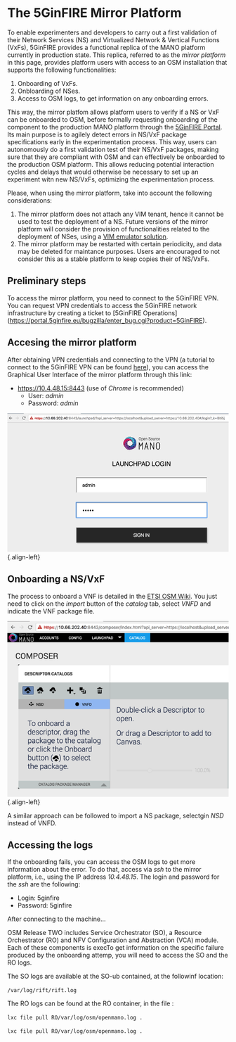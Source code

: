 <!-- TITLE: The 5GinFIRE Mirror Platform -->
<!-- SUBTITLE: The 5Ginfire Mirror Platform -->

# The 5GinFIRE Mirror Platform
To enable experimenters and developers to carry out a first validation of their Network Services (NS) and Virtualized Network & Vertical Functions (VxFs), 5GinFIRE provides a functional replica of the MANO platform currently in production state. This replica, referred to as the *mirror platform* in this page, provides platform users with access to an OSM installation that supports the following functionalities:

1) Onboarding of VxFs.
2) Onbloarding of NSes.
3) Access to OSM logs, to get information on any onboarding errors.

This way, the mirror platfom allows platform users to verify if a NS or VxF can be onboarded to OSM, before formally requesting onboarding of the component to the production MANO platform through the [5GinFIRE Portal](https://portal.5ginfire.eu). Its main purpose is to agilely detect errors in NS/VxF package specifications early in the experimentation process. This way, users can autonomously do a first validation test of their NS/VxF packages, making sure that they are compliant with OSM and can effectively be onboarded to the production OSM platform. This allows reducing potential interaction cycles and delays that would otherwise be necessary to set up an experiment witn new NS/VxFs, optimizing the experimentation process.

Please, when using the mirror platform, take into account the following considerations:

1) The mirror platform does not attach any VIM tenant, hence it cannot be used to test the deployment of a NS. Future versions of the mirror platform will consider the provision of functionalities related to the deployment of NSes, using a [VIM emulator solution](https://osm.etsi.org/wikipub/index.php/VIM_emulator).
2) The mirror platform may be restarted with certain periodicity, and data may be deleted for maintance purposes. Users are encouraged to not consider this as a stable platform to keep copies their of NS/VxFs.

## Preliminary steps

To access the mirror platform, you need to connect to the 5GinFIRE VPN. You can request VPN credentials to access the 5GinFIRE network infrastructure by creating a ticket to [5GinFIRE Operations] (https://portal.5ginfire.eu/bugzilla/enter_bug.cgi?product=5GinFIRE).

## Accesing the mirror platform
After obtaining VPN credentials and connecting to the VPN (a tutorial to connect to the 5GinFIRE VPN can be found [here](http://wiki.5ginfire.eu/tutorials/guide-external-access-experimenters)), you can access the Graphical User Interface of the mirror platform through this link:

- https://10.4.48.15:8443 (use of *Chrome*  is recommended)
	- User: *admin*
	- Password: *admin*

![Osmloginwindow](/uploads/mirror-site/osmloginwindow.png "Osmloginwindow"){.align-left}

## Onboarding a NS/VxF
The process to onboard a VNF is detailed in the [ETSI OSM Wiki](https://osm.etsi.org/wikipub/index.php/OSM_Release_TWO#Deploying_your_first_Network_Service). You just need to click on the *import* button of the *catalog* tab, select *VNFD* and indicate the VNF package file.

![Onboardingvnf](/uploads/mirror-site/onboardingvnf.png "Onboardingvnf"){.align-left}

A similar approach can be followed to import a NS package, selectgin *NSD* instead of VNFD.

## Accessing the logs
If the onboarding fails, you can access the OSM logs to get more information about the error. To do that, access via *ssh* to the mirror platform, i.e., using the IP address *10.4.48.15*. The login and password for the *ssh* are the following:

- Login: 5ginfire
- Password: 5ginfire

After connecting to the machine...

OSM Release TWO includes  Service Orchestrator (SO), a Resource Orchestrator (RO) and NFV Configuration and Abstraction (VCA) module. Each of these components is execTo get information on the specific failure produced by the onboarding attemp, you will need to access the SO and the RO logs.

The SO logs are available at the SO-ub contained, at the followinf location:

``/var/log/rift/rift.log``

The RO logs can be found at the RO container, in the file :

``lxc file pull RO/var/log/osm/openmano.log .``

``lxc file pull RO/var/log/osm/openmano.log .``
